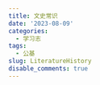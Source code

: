 ```yaml
---
title: 文史常识
date: '2023-08-09'
categories:
  - 学习志
tags:
  - 公基
slug: LiteratureHistory
disable_comments: true
---
```





